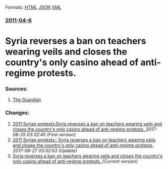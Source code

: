 
Formats: [HTML](/news/2011/04/6/syria-reverses-a-ban-on-teachers-wearing-veils-and-closes-the-country-s-only-casino-ahead-of-anti-regime-protests.html)  [JSON](/news/2011/04/6/syria-reverses-a-ban-on-teachers-wearing-veils-and-closes-the-country-s-only-casino-ahead-of-anti-regime-protests.json)  [XML](/news/2011/04/6/syria-reverses-a-ban-on-teachers-wearing-veils-and-closes-the-country-s-only-casino-ahead-of-anti-regime-protests.xml)  

### [2011-04-6](/news/2011/04/6/index.md)

##### 
# Syria reverses a ban on teachers wearing veils and closes the country's only casino ahead of anti-regime protests. 




### Sources:

1. [The Guardian](http://www.guardian.co.uk/world/2011/apr/06/syria-relax-veil-ban-teacher)

### Changes:

1. [2011 Syrian protests:Syria reverses a ban on teachers wearing veils and closes the country's only casino ahead of anti-regime protests. ](/news/2011/04/6/2011-syrian-protests-psyria-reverses-a-ban-on-teachers-wearing-veils-and-closes-the-country-s-only-casino-ahead-of-anti-regime-protests.md) _2017-08-25 03:32:45 (First version)_
2. [2011 Syrian protests:: Syria reverses a ban on teachers wearing veils and closes the country's only casino ahead of anti-regime protests. ](/news/2011/04/6/2011-syrian-protests-syria-reverses-a-ban-on-teachers-wearing-veils-and-closes-the-country-s-only-casino-ahead-of-anti-regime-protests.md) _2017-08-27 03:32:53 (Update)_
2. [Syria reverses a ban on teachers wearing veils and closes the country's only casino ahead of anti-regime protests. ](/news/2011/04/6/syria-reverses-a-ban-on-teachers-wearing-veils-and-closes-the-country-s-only-casino-ahead-of-anti-regime-protests.md) _(Current version)_
